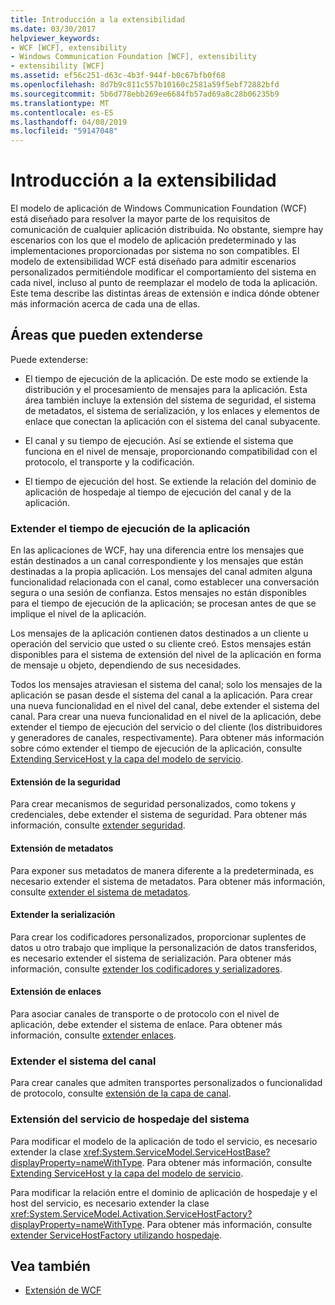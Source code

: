 ```yaml
---
title: Introducción a la extensibilidad
ms.date: 03/30/2017
helpviewer_keywords:
- WCF [WCF], extensibility
- Windows Communication Foundation [WCF], extensibility
- extensibility [WCF]
ms.assetid: ef56c251-d63c-4b3f-944f-b0c67bfb0f68
ms.openlocfilehash: 8d7b9c811c557b10160c2581a59f5ebf72882bfd
ms.sourcegitcommit: 5b6d778ebb269ee6684fb57ad69a8c28b06235b9
ms.translationtype: MT
ms.contentlocale: es-ES
ms.lasthandoff: 04/08/2019
ms.locfileid: "59147048"
---
```

# <a name="introduction-to-extensibility"></a>Introducción a la extensibilidad
El modelo de aplicación de Windows Communication Foundation (WCF) está diseñado para resolver la mayor parte de los requisitos de comunicación de cualquier aplicación distribuida. No obstante, siempre hay escenarios con los que el modelo de aplicación predeterminado y las implementaciones proporcionadas por sistema no son compatibles. El modelo de extensibilidad WCF está diseñado para admitir escenarios personalizados permitiéndole modificar el comportamiento del sistema en cada nivel, incluso al punto de reemplazar el modelo de toda la aplicación. Este tema describe las distintas áreas de extensión e indica dónde obtener más información acerca de cada una de ellas.  
  
## <a name="areas-to-extend"></a>Áreas que pueden extenderse  
 Puede extenderse:  
  
-   El tiempo de ejecución de la aplicación. De este modo se extiende la distribución y el procesamiento de mensajes para la aplicación. Esta área también incluye la extensión del sistema de seguridad, el sistema de metadatos, el sistema de serialización, y los enlaces y elementos de enlace que conectan la aplicación con el sistema del canal subyacente.  
  
-   El canal y su tiempo de ejecución. Así se extiende el sistema que funciona en el nivel de mensaje, proporcionando compatibilidad con el protocolo, el transporte y la codificación.  
  
-   El tiempo de ejecución del host. Se extiende la relación del dominio de aplicación de hospedaje al tiempo de ejecución del canal y de la aplicación.  
  
### <a name="extending-the-application-runtime"></a>Extender el tiempo de ejecución de la aplicación  
 En las aplicaciones de WCF, hay una diferencia entre los mensajes que están destinados a un canal correspondiente y los mensajes que están destinadas a la propia aplicación. Los mensajes del canal admiten alguna funcionalidad relacionada con el canal, como establecer una conversación segura o una sesión de confianza. Estos mensajes no están disponibles para el tiempo de ejecución de la aplicación; se procesan antes de que se implique el nivel de la aplicación.  
  
 Los mensajes de la aplicación contienen datos destinados a un cliente u operación del servicio que usted o su cliente creó. Estos mensajes están disponibles para el sistema de extensión del nivel de la aplicación en forma de mensaje u objeto, dependiendo de sus necesidades.  
  
 Todos los mensajes atraviesan el sistema del canal; solo los mensajes de la aplicación se pasan desde el sistema del canal a la aplicación. Para crear una nueva funcionalidad en el nivel del canal, debe extender el sistema del canal. Para crear una nueva funcionalidad en el nivel de la aplicación, debe extender el tiempo de ejecución del servicio o del cliente (los distribuidores y generadores de canales, respectivamente). Para obtener más información sobre cómo extender el tiempo de ejecución de la aplicación, consulte [Extending ServiceHost y la capa del modelo de servicio](../../../docs/framework/wcf/extending/extending-servicehost-and-the-service-model-layer.md).  
  
#### <a name="extending-security"></a>Extensión de la seguridad  
 Para crear mecanismos de seguridad personalizados, como tokens y credenciales, debe extender el sistema de seguridad. Para obtener más información, consulte [extender seguridad](../../../docs/framework/wcf/extending/extending-security.md).  
  
#### <a name="extending-metadata"></a>Extensión de metadatos  
 Para exponer sus metadatos de manera diferente a la predeterminada, es necesario extender el sistema de metadatos. Para obtener más información, consulte [extender el sistema de metadatos](../../../docs/framework/wcf/extending/extending-the-metadata-system.md).  
  
#### <a name="extending-serialization"></a>Extender la serialización  
 Para crear los codificadores personalizados, proporcionar suplentes de datos u otro trabajo que implique la personalización de datos transferidos, es necesario extender el sistema de serialización. Para obtener más información, consulte [extender los codificadores y serializadores](../../../docs/framework/wcf/extending/extending-encoders-and-serializers.md).  
  
#### <a name="extending-bindings"></a>Extensión de enlaces  
 Para asociar canales de transporte o de protocolo con el nivel de aplicación, debe extender el sistema de enlace. Para obtener más información, consulte [extender enlaces](../../../docs/framework/wcf/extending/extending-bindings.md).  
  
### <a name="extending-the-channel-system"></a>Extender el sistema del canal  
 Para crear canales que admiten transportes personalizados o funcionalidad de protocolo, consulte [extensión de la capa de canal](../../../docs/framework/wcf/extending/extending-the-channel-layer.md).  
  
### <a name="extending-the-service-hosting-system"></a>Extensión del servicio de hospedaje del sistema  
 Para modificar el modelo de la aplicación de todo el servicio, es necesario extender la clase <xref:System.ServiceModel.ServiceHostBase?displayProperty=nameWithType>. Para obtener más información, consulte [Extending ServiceHost y la capa del modelo de servicio](../../../docs/framework/wcf/extending/extending-servicehost-and-the-service-model-layer.md).  
  
 Para modificar la relación entre el dominio de aplicación de hospedaje y el host del servicio, es necesario extender la clase <xref:System.ServiceModel.Activation.ServiceHostFactory?displayProperty=nameWithType>. Para obtener más información, consulte [extender ServiceHostFactory utilizando hospedaje](../../../docs/framework/wcf/extending/extending-hosting-using-servicehostfactory.md).  
  
## <a name="see-also"></a>Vea también

- [Extensión de WCF](../../../docs/framework/wcf/extending/index.md)
